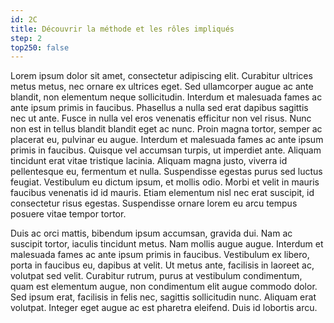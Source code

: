 ```yaml
---
id: 2C
title: Découvrir la méthode et les rôles impliqués
step: 2
top250: false
---
```


Lorem ipsum dolor sit amet, consectetur adipiscing elit. Curabitur ultrices metus metus, nec ornare ex ultrices eget. Sed ullamcorper augue ac ante blandit, non elementum neque sollicitudin. Interdum et malesuada fames ac ante ipsum primis in faucibus. Phasellus a nulla sed erat dapibus sagittis nec ut ante. Fusce in nulla vel eros venenatis efficitur non vel risus. Nunc non est in tellus blandit blandit eget ac nunc. Proin magna tortor, semper ac placerat eu, pulvinar eu augue. Interdum et malesuada fames ac ante ipsum primis in faucibus. Quisque vel accumsan turpis, ut imperdiet ante. Aliquam tincidunt erat vitae tristique lacinia. Aliquam magna justo, viverra id pellentesque eu, fermentum et nulla. Suspendisse egestas purus sed luctus feugiat. Vestibulum eu dictum ipsum, et mollis odio. Morbi et velit in mauris faucibus venenatis id id mauris. Etiam elementum nisl nec erat suscipit, id consectetur risus egestas. Suspendisse ornare lorem eu arcu tempus posuere vitae tempor tortor.

Duis ac orci mattis, bibendum ipsum accumsan, gravida dui. Nam ac suscipit tortor, iaculis tincidunt metus. Nam mollis augue augue. Interdum et malesuada fames ac ante ipsum primis in faucibus. Vestibulum ex libero, porta in faucibus eu, dapibus at velit. Ut metus ante, facilisis in laoreet ac, volutpat sed velit. Curabitur rutrum, purus at vestibulum condimentum, quam est elementum augue, non condimentum elit augue commodo dolor. Sed ipsum erat, facilisis in felis nec, sagittis sollicitudin nunc. Aliquam erat volutpat. Integer eget augue ac est pharetra eleifend. Duis id lobortis arcu.
